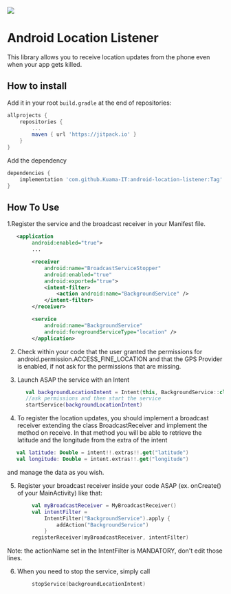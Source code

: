 [![](https://jitpack.io/v/Kuama-IT/android-location-listener.svg)](https://jitpack.io/#Kuama-IT/android-location-listener)
# Android Location Listener
This library allows you to receive location updates from the phone even when your app gets killed.

## How to install

Add it in your root `build.gradle` at the end of repositories:
```groovy
allprojects {
	repositories {
		...
		maven { url 'https://jitpack.io' }
	}
}
```
Add the dependency
```groovy
dependencies {
	implementation 'com.github.Kuama-IT:android-location-listener:Tag'
}
```

## How To Use

1.Register the service and the broadcast receiver in your Manifest file.
```xml
   <application
        android:enabled="true">  
        ...   

        <receiver
            android:name="BroadcastServiceStopper"
            android:enabled="true"
            android:exported="true">
            <intent-filter>
                <action android:name="BackgroundService" />
            </intent-filter>
        </receiver>

        <service
            android:name="BackgroundService"
            android:foregroundServiceType="location" />
        </application>
```

2. Check within your code that the user granted the permissions for android.permission.ACCESS_FINE_LOCATION 
  and that the GPS Provider is enabled, if not ask for the permissions that are missing.

3. Launch ASAP the service with an Intent

```kotlin
      val backgroundLocationIntent = Intent(this, BackgroundService::class.java)
      //ask permissions and then start the service
      startService(backgroundLocationIntent)
```

    
4. To register the location updates, you should implement a broadcast receiver extending the class
 BroadcastReceiver and implement the method on receive. In that method you will be able to retrieve
 the latitude and the longitude from the extra of the intent 
 ```kotlin
    val latitude: Double = intent!!.extras!!.get("latitude")
    val longitude: Double = intent.extras!!.get("longitude")
```
 and manage the data as you wish.
 
5. Register your broadcast receiver inside your code ASAP (ex. onCreate() of your MainActivity) like that:
```kotlin
        val myBroadcastReceiver = MyBroadcastReceiver()
        val intentFilter =
            IntentFilter("BackgroundService").apply {
                addAction("BackgroundService")
            }
        registerReceiver(myBroadcastReceiver, intentFilter)
```
Note: the actionName set in the IntentFilter is MANDATORY, don't edit those lines.

6. When you need to stop the service, simply call 
```kotlin
        stopService(backgroundLocationIntent)
```
